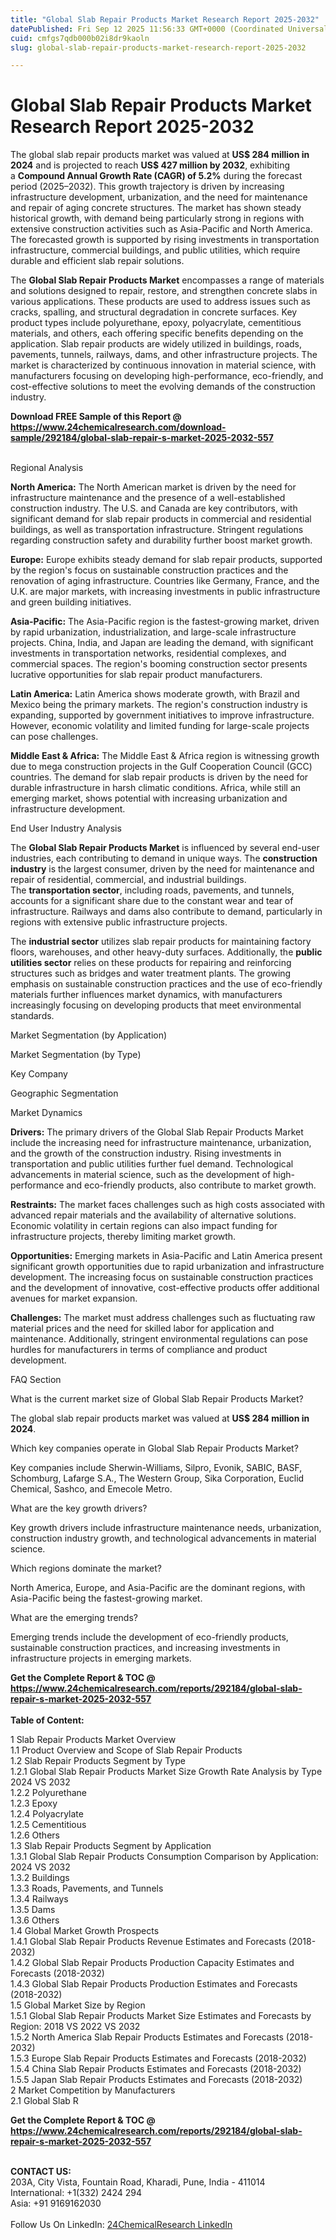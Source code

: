 ```yaml
---
title: "Global Slab Repair Products Market Research Report 2025-2032"
datePublished: Fri Sep 12 2025 11:56:33 GMT+0000 (Coordinated Universal Time)
cuid: cmfgs7qdb000b02i8dr9kaoln
slug: global-slab-repair-products-market-research-report-2025-2032

---
```


# Global Slab Repair Products Market Research Report 2025-2032

<p>The global slab repair products market was valued at <strong>US$ 284 million in 2024</strong> and is projected to reach <strong>US$ 427 million by 2032</strong>, exhibiting a <strong>Compound Annual Growth Rate (CAGR) of 5.2%</strong> during the forecast period (2025–2032). This growth trajectory is driven by increasing infrastructure development, urbanization, and the need for maintenance and repair of aging concrete structures. The market has shown steady historical growth, with demand being particularly strong in regions with extensive construction activities such as Asia-Pacific and North America. The forecasted growth is supported by rising investments in transportation infrastructure, commercial buildings, and public utilities, which require durable and efficient slab repair solutions.</p><p>
</p><p>The <strong>Global Slab Repair Products Market</strong> encompasses a range of materials and solutions designed to repair, restore, and strengthen concrete slabs in various applications. These products are used to address issues such as cracks, spalling, and structural degradation in concrete surfaces. Key product types include polyurethane, epoxy, polyacrylate, cementitious materials, and others, each offering specific benefits depending on the application. Slab repair products are widely utilized in buildings, roads, pavements, tunnels, railways, dams, and other infrastructure projects. The market is characterized by continuous innovation in material science, with manufacturers focusing on developing high-performance, eco-friendly, and cost-effective solutions to meet the evolving demands of the construction industry.</p><div><b>Download FREE Sample of this Report @ 
            <a href="https://www.24chemicalresearch.com/download-sample/292184/global-slab-repair-s-market-2025-2032-557">
            https://www.24chemicalresearch.com/download-sample/292184/global-slab-repair-s-market-2025-2032-557</a></b></div><br><p>
Regional Analysis</p><p>
</p><p><strong>North America:</strong> The North American market is driven by the need for infrastructure maintenance and the presence of a well-established construction industry. The U.S. and Canada are key contributors, with significant demand for slab repair products in commercial and residential buildings, as well as transportation infrastructure. Stringent regulations regarding construction safety and durability further boost market growth.</p><p>
</p><p><strong>Europe:</strong> Europe exhibits steady demand for slab repair products, supported by the region's focus on sustainable construction practices and the renovation of aging infrastructure. Countries like Germany, France, and the U.K. are major markets, with increasing investments in public infrastructure and green building initiatives.</p><p>
</p><p><strong>Asia-Pacific:</strong> The Asia-Pacific region is the fastest-growing market, driven by rapid urbanization, industrialization, and large-scale infrastructure projects. China, India, and Japan are leading the demand, with significant investments in transportation networks, residential complexes, and commercial spaces. The region's booming construction sector presents lucrative opportunities for slab repair product manufacturers.</p><p>
</p><p><strong>Latin America:</strong> Latin America shows moderate growth, with Brazil and Mexico being the primary markets. The region's construction industry is expanding, supported by government initiatives to improve infrastructure. However, economic volatility and limited funding for large-scale projects can pose challenges.</p><p>
</p><p><strong>Middle East &amp; Africa:</strong> The Middle East &amp; Africa region is witnessing growth due to mega construction projects in the Gulf Cooperation Council (GCC) countries. The demand for slab repair products is driven by the need for durable infrastructure in harsh climatic conditions. Africa, while still an emerging market, shows potential with increasing urbanization and infrastructure development.</p><p>
End User Industry Analysis</p><p>
</p><p>The <strong>Global Slab Repair Products Market</strong> is influenced by several end-user industries, each contributing to demand in unique ways. The <strong>construction industry</strong> is the largest consumer, driven by the need for maintenance and repair of residential, commercial, and industrial buildings. The <strong>transportation sector</strong>, including roads, pavements, and tunnels, accounts for a significant share due to the constant wear and tear of infrastructure. Railways and dams also contribute to demand, particularly in regions with extensive public infrastructure projects.</p><p>
</p><p>The <strong>industrial sector</strong> utilizes slab repair products for maintaining factory floors, warehouses, and other heavy-duty surfaces. Additionally, the <strong>public utilities sector</strong> relies on these products for repairing and reinforcing structures such as bridges and water treatment plants. The growing emphasis on sustainable construction practices and the use of eco-friendly materials further influences market dynamics, with manufacturers increasingly focusing on developing products that meet environmental standards.</p><p>
Market Segmentation (by Application)</p><p>
</p><p>
Market Segmentation (by Type)</p><p>
</p><p>
Key Company</p><p>
</p><p>
Geographic Segmentation</p><p>
</p><p>
Market Dynamics</p><p>
</p><p><strong>Drivers:</strong> The primary drivers of the Global Slab Repair Products Market include the increasing need for infrastructure maintenance, urbanization, and the growth of the construction industry. Rising investments in transportation and public utilities further fuel demand. Technological advancements in material science, such as the development of high-performance and eco-friendly products, also contribute to market growth.</p><p>
</p><p><strong>Restraints:</strong> The market faces challenges such as high costs associated with advanced repair materials and the availability of alternative solutions. Economic volatility in certain regions can also impact funding for infrastructure projects, thereby limiting market growth.</p><p>
</p><p><strong>Opportunities:</strong> Emerging markets in Asia-Pacific and Latin America present significant growth opportunities due to rapid urbanization and infrastructure development. The increasing focus on sustainable construction practices and the development of innovative, cost-effective products offer additional avenues for market expansion.</p><p>
</p><p><strong>Challenges:</strong> The market must address challenges such as fluctuating raw material prices and the need for skilled labor for application and maintenance. Additionally, stringent environmental regulations can pose hurdles for manufacturers in terms of compliance and product development.</p><p>
FAQ Section</p><p>
What is the current market size of Global Slab Repair Products Market?</p><p>
</p><p>The global slab repair products market was valued at <strong>US$ 284 million in 2024</strong>.</p><p>
Which key companies operate in Global Slab Repair Products Market?</p><p>
</p><p>Key companies include Sherwin-Williams, Silpro, Evonik, SABIC, BASF, Schomburg, Lafarge S.A., The Western Group, Sika Corporation, Euclid Chemical, Sashco, and Emecole Metro.</p><p>
What are the key growth drivers?</p><p>
</p><p>Key growth drivers include infrastructure maintenance needs, urbanization, construction industry growth, and technological advancements in material science.</p><p>
Which regions dominate the market?</p><p>
</p><p>North America, Europe, and Asia-Pacific are the dominant regions, with Asia-Pacific being the fastest-growing market.</p><p>
What are the emerging trends?</p><p>
</p><p>Emerging trends include the development of eco-friendly products, sustainable construction practices, and increasing investments in infrastructure projects in emerging markets.</p>

<div><b>Get the Complete Report & TOC @ 
            <a href="https://www.24chemicalresearch.com/reports/292184/global-slab-repair-s-market-2025-2032-557">
            https://www.24chemicalresearch.com/reports/292184/global-slab-repair-s-market-2025-2032-557</a></b></div><br>
            <b>Table of Content:</b><p>1 Slab Repair Products Market Overview<br />
    1.1 Product Overview and Scope of Slab Repair Products<br />
    1.2 Slab Repair Products Segment by Type<br />
        1.2.1 Global Slab Repair Products Market Size Growth Rate Analysis by Type 2024 VS 2032<br />
        1.2.2 Polyurethane<br />
        1.2.3 Epoxy<br />
        1.2.4 Polyacrylate<br />
        1.2.5 Cementitious<br />
        1.2.6 Others<br />
    1.3 Slab Repair Products Segment by Application<br />
        1.3.1 Global Slab Repair Products Consumption Comparison by Application: 2024 VS 2032<br />
        1.3.2 Buildings<br />
        1.3.3 Roads, Pavements, and Tunnels<br />
        1.3.4 Railways<br />
        1.3.5 Dams<br />
        1.3.6 Others<br />
    1.4 Global Market Growth Prospects<br />
        1.4.1 Global Slab Repair Products Revenue Estimates and Forecasts (2018-2032)<br />
        1.4.2 Global Slab Repair Products Production Capacity Estimates and Forecasts (2018-2032)<br />
        1.4.3 Global Slab Repair Products Production Estimates and Forecasts (2018-2032)<br />
    1.5 Global Market Size by Region<br />
        1.5.1 Global Slab Repair Products Market Size Estimates and Forecasts by Region: 2018 VS 2022 VS 2032<br />
        1.5.2 North America Slab Repair Products Estimates and Forecasts (2018-2032)<br />
        1.5.3 Europe Slab Repair Products Estimates and Forecasts (2018-2032)<br />
        1.5.4 China Slab Repair Products Estimates and Forecasts (2018-2032)<br />
        1.5.5 Japan Slab Repair Products Estimates and Forecasts (2018-2032)<br />
2 Market Competition by Manufacturers<br />
    2.1 Global Slab R</p>

<div><b>Get the Complete Report & TOC @ 
            <a href="https://www.24chemicalresearch.com/reports/292184/global-slab-repair-s-market-2025-2032-557">
            https://www.24chemicalresearch.com/reports/292184/global-slab-repair-s-market-2025-2032-557</a></b></div><br>

<b>CONTACT US:</b><br>
            203A, City Vista, Fountain Road, Kharadi, Pune, India - 411014<br>
            International: +1(332) 2424 294<br>
            Asia: +91 9169162030 <br><br>
            Follow Us On LinkedIn: <a href="https://www.linkedin.com/company/24chemicalresearch/">24ChemicalResearch LinkedIn</a>